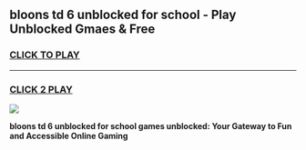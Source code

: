 
## bloons td 6 unblocked for school - Play Unblocked Gmaes & Free
<h3>
<a href="https://news.freeplayer.one?title=bloons_td_6_unblocked_for_school&ref=16F">CLICK TO PLAY</a></h3>
<hr>

<h3>
<a href="https://news.freeplayer.one?title=bloons_td_6_unblocked_for_school&ref=16F">CLICK 2 PLAY</a>
  
</h3>

<a href="https://news.freeplayer.one?title=bloons_td_6_unblocked_for_school&ref=16F/"><img src="https://clearcache.store/games.png"></a>


**bloons td 6 unblocked for school games unblocked: Your Gateway to Fun and Accessible Online Gaming**
